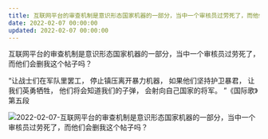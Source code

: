 ```yaml
---
title: 互联网平台的审查机制是意识形态国家机器的一部分，当中一个审核员过劳死了，而他们会删我这个帖子吗？
date: 2022-02-07 00:00:00
updated: 2022-02-07 00:00:00
---
```


互联网平台的审查机制是意识形态国家机器的一部分，当中一个审核员过劳死了，而他们会删我这个帖子吗？

“让战士们在军队里罢工， 停止镇压离开暴力机器，
如果他们坚持护卫暴君， 让我们英勇牺牲，
他们将会知道我们的子弹， 会射向自己国家的将军。  ”《国际歌》第五段

![2022-02-07-互联网平台的审查机制是意识形态国家机器的一部分，当中一个审核员过劳死了，而他们会删我这个帖子吗？](assets/2022-02-07-互联网平台的审查机制是意识形态国家机器的一部分，当中一个审核员过劳死了，而他们会删我这个帖子吗？.jpeg)

